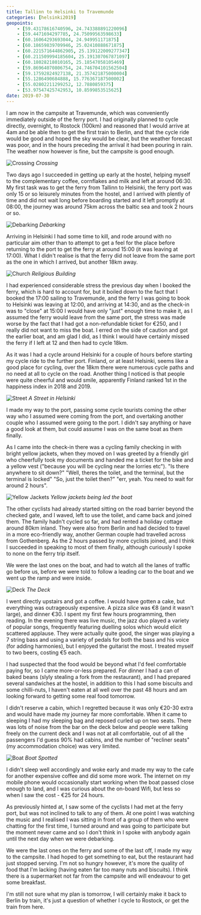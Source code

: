 ```yaml
--- 
title: Tallinn to Helsinki to Travemunde
categories: [helsinki2019]
geopoints:
    - [59.43178616740596, 24.743388891220096]
    - [59.4471694297785, 24.75099563598633]
    - [60.16064293693044, 24.949951171875]
    - [60.18659839709946, 25.02410888671875]
    - [60.221571644862905, 25.139122009277347]
    - [60.211509994185604, 25.191307067871097]
    - [60.18028218010165, 25.18547058105469]
    - [59.86964070806754, 24.746704101562504]
    - [59.17592824927138, 21.357421875000004]
    - [55.1286490684888, 15.776367187500002]
    - [55.02802211299252, 12.7880859375]
    - [53.97547425742953, 10.8599853515625]
date: 2019-07-30
---
```


I am now in the campsite at Travemunde, which was conveniently immediately
outside of the ferry port. I had originally planned to cycle directly,
overnight, to Rostock (100km) and reasoned that I would arrive at 4am and be
able then to get the first train to Berlin, and that the cycle ride would be
good and hoped the sky would be clear, but the weather forecast was poor, and
in the hours preceding the arrival it had been pouring in rain. The weather
now however is fine, but the campsite is good enough.

![Crossing](/images/tallinn/2019-07-30/1.JPG)
*Crossing*

Two days ago I succeeded in getting up early at the hostel, helping myself to
the complementary coffee, cornflakes and milk and left at around 06:30. My
first task was to get the ferry from Tallinn to Helsinki, the ferry port was
only 15 or so leisurely minutes from the hostel, and I arrived with plently of
time and did not wait long before boarding started and it left promptly at
08:00, the journey was around 75km across the baltic sea and took 2 hours or
so.

![Debarking](/images/tallinn/2019-07-30/2.JPG)
*Debarking*

Arriving in Helsinki I had some time to kill, and rode around with no
particular aim other than to attempt to get a feel for the place before
returning to the port to get the ferry at around 15:00 (it was leaving at
17:00). What I didn't realise is that the ferry did not leave from the same
port as the one in which I arrived, but another 18km away.

![Church](/images/tallinn/2019-07-30/4.JPG)
*Religious Building*

I had experienced considerable stress the previous day when I booked the
ferry, which is hard to account for, but it boiled down to the fact that I
booked the 17:00 sailing to Travemunde, and the ferry I was going to book to
Helsinki was leaving at 12:00, and arriving at 14:30, and as the check-in
was to "close" at 15:00 I would have only "just" enough time to make it, as I
assumed the ferry would leave from the same port, the stress was made worse by
the fact that I had got a non-refundable ticket for €250, and I really did not
want to miss the boat. I erred on the side of caution and got the earlier
boat, and am glad I did, as I think I would have certainly missed the ferry if
I left at 12 and then had to cycle 18km.

As it was I had a cycle around Helsinki for a couple of hours before starting
my cycle ride to the further port. Finland, or at least Helsinki, seems like a
good place for cycling, over the 18km there were numerous cycle paths and no
need at all to cycle on the road. Another thing I noticed is that people were
quite cheerful and would smile, apparently Finland ranked 1st in the happiness
index in 2018 and 2019.

![Street](/images/tallinn/2019-07-30/5.JPG)
*A Street in Helsinki*

I made my way to the port, passing some cycle tourists coming the other way
who I assumed were coming from the port, and overtaking another couple who I
assumed were going to the port. I didn't say anything or have a good look at
them, but could assume I was on the same boat as them finally.

As I came into the check-in there was a cycling family checking in with bright
yellow jackets, when they moved on I was greeted by a friendly girl who
cheerfully took my documents and handed me a ticket for the bike and a yellow
vest ("because you will be cycling near the lorries etc"). "Is there anywhere
to sit down?" "Well, theres the toilet, and the terminal, but the terminal is
locked" "So, just the toilet then?" "err, yeah. You need to wait for around 2
hours".

![Yellow Jackets](/images/tallinn/2019-07-30/4-5.JPG)
*Yellow jackets being led the boat*

The other cyclists had already started sitting on the road barrier beyond the
checked gate, and I waved, left to use the toilet, and came back and joined
them. The family hadn't cycled so far, and had rented a holiday cottage around
80km inland. They were also from Berlin and had decided to travel in a more
eco-friendly way, another German couple had travelled across from Gothenberg.
As the 2 hours passed by more cyclists joined, and I think I succeeded in
speaking to most of them finally, although curiously I spoke to none on the
ferry trip itself.

We were the last ones on the boat, and had to watch all the lanes of traffic
go before us, before we were told to follow a leading car to the boat and we
went up the ramp and were inside.

![Deck](/images/tallinn/2019-07-30/7.JPG)
*The Deck*

I went directly upstairs and got a coffee. I would have gotten a cake, but
everything was outrageously expensive. A pizza _slice_ was €8 (and it wasn't
large), and dinner €30. I spent my first few hours programming, then reading.
In the evening there was live music, the jazz duo played a variety of popular
songs, frequently featuring duelling solos which would elicit scattered
applause. They were actually quite good, the singer was playing a 7 string
bass and using a variety of pedals for both the bass and his voice (for adding
harmonies), but I enjoyed the guitarist the most. I treated myself to two
beers, costing €5 each.

I had suspected that the food would be beyond what I'd feel comfortable paying
for, so I came more-or-less prepared. For dinner I had a can of baked beans
(slyly stealing a fork from the restaurant), and I had prepared several
sandwiches at the hostel, in addition to this I had some biscuits and some
chilli-nuts, I haven't eaten at all well over the past 48 hours and am looking
forward to getting some real food tomorrow.

I didn't reserve a cabin, which I regretted because it was only €20-30 extra
and would have made my journey far more comfortable. When it came to sleeping
I had my sleeping bag and reposed curled up on two seats. There was lots of
noise from the bar on the deck below and people were talking freely on the
current deck and I was not at all comfortable, out of all the passengers I'd
guess 90% had cabins, and the number of "recliner seats" (my accommodation
choice) was very limited.

![Boat](/images/tallinn/2019-07-30/8.JPG)
*Boat Spotted*

I didn't sleep well accordingly and woke early and made my way to the cafe for
another expensive coffee and did some more work. The internet on my mobile
phone would occasionally start working when the boat passed close enough to
land, and I was curious about the on-board Wifi, but less so when I saw the
cost - €25 for 24 hours.

As previously hinted at, I saw some of the cyclists I had met at the ferry
port, but was not inclined to talk to any of them. At one point I was watching
the music and I realised I was sitting in front of a group of them who were
chatting for the first time, I turned around and was going to participate but
the moment never came and so I don't think in I spoke with anybody again until
the next day when we were debarking.

We were the last ones on the ferry and some of the last off, I made my way to
the campsite. I had hoped to get something to eat, but the restaurant had just
stopped serving. I'm not so hungry however, it's more the quality of food
that I'm lacking (having eaten far too many nuts and biscuits). I think there
is a supermarket not far from the campsite and will endeavour to get some
breakfast.

I'm still not sure what my plan is tomorrow, I will certainly make it back to
Berlin by train, it's just a question of whether I cycle to Rostock, or get
the train from here.
